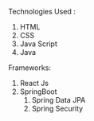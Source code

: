 Technologies Used :
  1. HTML
  2. CSS
  3. Java Script
  4. Java

Frameworks:
  1. React Js
  2. SpringBoot
       1. Spring Data JPA
       2. Spring Security
